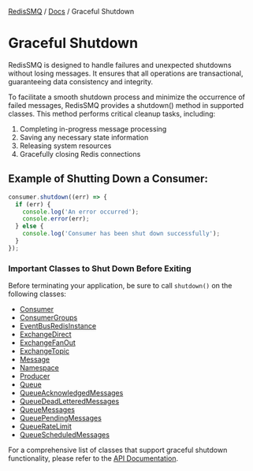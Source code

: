 [RedisSMQ](../README.md) / [Docs](README.md) / Graceful Shutdown

# Graceful Shutdown

RedisSMQ is designed to handle failures and unexpected shutdowns without losing messages. It ensures that all
operations are transactional, guaranteeing data consistency and integrity.

To facilitate a smooth shutdown process and minimize the occurrence of failed messages, RedisSMQ provides a 
shutdown() method in supported classes. This method performs critical cleanup tasks, including:

1. Completing in-progress message processing
2. Saving any necessary state information
3. Releasing system resources
4. Gracefully closing Redis connections

## Example of Shutting Down a Consumer:

```javascript
consumer.shutdown((err) => {
  if (err) {
    console.log('An error occurred');
    console.error(err);
  } else {
    console.log('Consumer has been shut down successfully');
  }
});
```

### Important Classes to Shut Down Before Exiting

Before terminating your application, be sure to call `shutdown()` on the following classes:

- [Consumer](api/classes/Consumer.md)
- [ConsumerGroups](api/classes/ConsumerGroups.md)
- [EventBusRedisInstance](api/classes/EventBusRedisInstance.md)
- [ExchangeDirect](api/classes/ExchangeDirect.md)
- [ExchangeFanOut](api/classes/ExchangeFanOut.md)
- [ExchangeTopic](api/classes/ExchangeTopic.md)
- [Message](api/classes/Message.md)
- [Namespace](api/classes/Namespace.md)
- [Producer](api/classes/Producer.md)
- [Queue](api/classes/Queue.md)
- [QueueAcknowledgedMessages](api/classes/QueueAcknowledgedMessages.md)
- [QueueDeadLetteredMessages](api/classes/QueueDeadLetteredMessages.md)
- [QueueMessages](api/classes/QueueMessages.md)
- [QueuePendingMessages](api/classes/QueuePendingMessages.md)
- [QueueRateLimit](api/classes/QueueRateLimit.md)
- [QueueScheduledMessages](api/classes/QueueScheduledMessages.md)

For a comprehensive list of classes that support graceful shutdown functionality, please refer to the 
[API Documentation](api/README.md).

